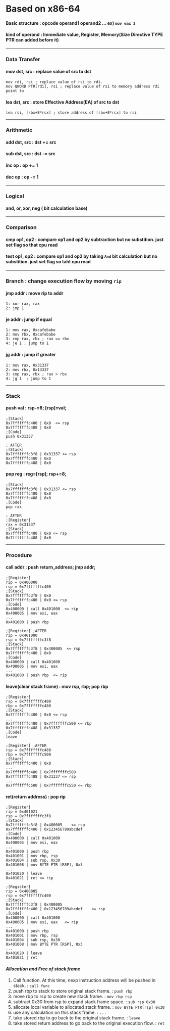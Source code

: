 # Based on x86-64

#### Basic structure : opcode operand1 operand2 ... ex) `mov eax 3`  
#### kind of operand : Immediate value, Register, Memory(Size Directive TYPE PTR can added before it)  
- - -
### Data Transfer
#### mov dst, src : replace value of src to dst
```assembly
mov rdi, rsi ; replace value of rsi to rdi.
mov QWORD PTR[rdi], rsi ; replace value of rsi to memory address rdi point to  
```

#### lea dst, src : store Effective Address(EA) of src to dst
```assembly
lea rsi, [rbx+8*rcx] ; store address of [rbx+8*rcx] to rsi
```
- - -
### Arithmetic
#### add dst, src : dst += src
#### sub dst, src : dst -= src
#### inc op : op += 1
#### dec op : op -= 1
- - -
### Logical
#### and, or, xor, neg ( bit calculation base)
- - -
### Comparison
#### cmp op1, op2 : compare op1 and op2 by subtraction but no substition. just set flag so that cpu read
#### test op1, op2 : compare op1 and op2 by taking `And` bit calculation but no substition. just set flag so taht cpu read
- - -
### Branch : change execution flow by moving `rip`
#### jmp addr : move rip to addr
```assembly
1: xor rax, rax
2: jmp 1
```
#### je addr : jump if equal
```assembly
1: mov rax, 0xcafebabe
2: mov rbx, 0xcafebabe
3: cmp rax, rbx ; rax == rbx
4: je 1 ; jump to 1
```
#### jg addr : jump if greater
```assembly
1: mov rax, 0x31337
2: mov rbx, 0x13337
3: cmp rax, rbx ; rax > rbx
4: jg 1  ; jump to 1
```
- - -
### Stack
#### push val : rsp-=8; [rsp]=val;
```assembly
;[Stack]
0x7fffffffc400 | 0x0  <= rsp
0x7fffffffc408 | 0x0
;[Code]
push 0x31337
```
```assembly
; AFTER
;[Stack]
0x7fffffffc3f8 | 0x31337 <= rsp 
0x7fffffffc400 | 0x0
0x7fffffffc408 | 0x0
```
#### pop reg : reg=[rsp]; rsp+=8;
```assembly
;[Stack]
0x7fffffffc3f8 | 0x31337 <= rsp 
0x7fffffffc400 | 0x0
0x7fffffffc408 | 0x0
;[Code]
pop rax
```
```assembly
; AFTER
;[Register]
rax = 0x31337
;[Stack]
0x7fffffffc400 | 0x0 <= rsp 
0x7fffffffc408 | 0x0
```
- - -
### Procedure
#### call addr : push return_address; jmp addr;
```assembly
;[Register]
rip = 0x400000
rsp = 0x7fffffffc400 
;[Stack]
0x7fffffffc3f8 | 0x0
0x7fffffffc400 | 0x0 <= rsp
;[Code]
0x400000 | call 0x401000  <= rip
0x400005 | mov esi, eax
...
0x401000 | push rbp
```
```assembly
;[Register] ;AFTER
rip = 0x401000
rsp = 0x7fffffffc3f8
;[Stack] 
0x7fffffffc3f8 | 0x400005  <= rsp
0x7fffffffc400 | 0x0
;[Code]
0x400000 | call 0x401000
0x400005 | mov esi, eax
...
0x401000 | push rbp  <= rip
```
#### leave(clear stack frame) : mov rsp, rbp; pop rbp
```assembly
;[Register]
rsp = 0x7fffffffc400
rbp = 0x7fffffffc480
;[Stack]
0x7fffffffc400 | 0x0 <= rsp
...
0x7fffffffc480 | 0x7fffffffc500 <= rbp
0x7fffffffc488 | 0x31337 
;[Code]
leave
```
```assembly
;[Register] ;AFTER
rsp = 0x7fffffffc488
rbp = 0x7fffffffc500
;[Stack]
0x7fffffffc400 | 0x0
...
0x7fffffffc480 | 0x7fffffffc500
0x7fffffffc488 | 0x31337 <= rsp
...
0x7fffffffc500 | 0x7fffffffc550 <= rbp
```
#### ret(return address) : pop rip
```assembly
;[Register]
rip = 0x401021
rsp = 0x7fffffffc3f8
;[Stack]
0x7fffffffc3f8 | 0x400005    <= rsp
0x7fffffffc400 | 0x123456789abcdef
;[Code]
0x400000 | call 0x401000
0x400005 | mov esi, eax
...
0x401000 | push rbp
0x401001 | mov rbp, rsp
0x401004 | sub rsp, 0x30
0x401008 | mov BYTE PTR [RSP], 0x3
...
0x401020 | leave
0x401021 | ret <= rip
```
```assembly
;[Register]
rip = 0x400005
rsp = 0x7fffffffc400
;[Stack]
0x7fffffffc3f8 | 0x400005
0x7fffffffc400 | 0x123456789abcdef    <= rsp
;[Code]
0x400000 | call 0x401000
0x400005 | mov esi, eax   <= rip
...
0x401000 | push rbp
0x401001 | mov rbp, rsp
0x401004 | sub rsp, 0x30
0x401008 | mov BYTE PTR [RSP], 0x3
...
0x401020 | leave
0x401021 | ret
```  

#### ___Allocation and Free of stack frame___
1. Call function. At this time, nexp instruction address will be pushed in stack. : `call func`
2. push rbp to stack to store original stack frame. : `push rbp`
3. move rbp to rsp to create new stack frame. : `mov rbp rsp`
4. subtract 0x30 from rsp to expand stack frame space. : `sub rsp 0x30`
5. allocate local variable to allocated stack frame. : `mov BYTE PTR[rsp] 0x30`
6. use any calculation on this stack frame. :  `...`
7. take stored rbp to go back to the original stack frame. : `leave`
8. take stored return address to go back to the original execution flow. : `ret`
